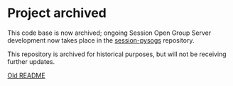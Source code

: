 # Project archived

This code base is now archived; ongoing Session Open Group Server development now takes place in the
[session-pysogs](https://github.com/oxen-io/session-pysogs) repository.

This repository is archived for historical purposes, but will not be receiving further updates.

[Old README](README-old.md)

